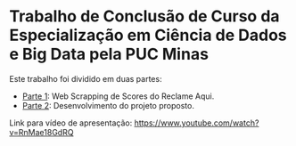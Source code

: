 # Trabalho de Conclusão de Curso da Especialização em Ciência de Dados e Big Data pela PUC Minas

Este trabalho foi dividido em duas partes:
- [Parte 1](https://github.com/avmachado/reConsumer/blob/main/TCC_WebScrapping_Parte1.ipynb): Web Scrapping de Scores do Reclame Aqui.
- [Parte 2](https://github.com/avmachado/reConsumer/blob/main/TCC_Parte2.ipynb): Desenvolvimento do projeto proposto.

Link para vídeo de apresentação: https://www.youtube.com/watch?v=RnMae18GdRQ
